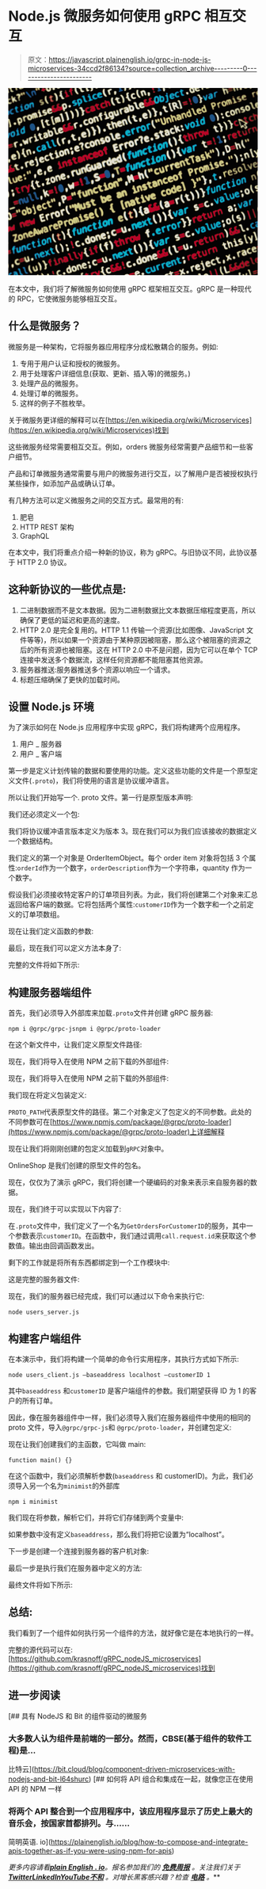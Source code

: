 # Node.js 微服务如何使用 gRPC 相互交互

> 原文：<https://javascript.plainenglish.io/grpc-in-node-js-microservices-34ccd2f86134?source=collection_archive---------0----------------------->

![](img/d17abc1e5af287be96cc22ce78c266fc.png)

在本文中，我们将了解微服务如何使用 gRPC 框架相互交互。gRPC 是一种现代的 RPC，它使微服务能够相互交互。

## 什么是微服务？

微服务是一种架构，它将服务器应用程序分成松散耦合的服务。例如:

1.  专用于用户认证和授权的微服务。
2.  用于处理客户详细信息(获取、更新、插入等)的微服务。)
3.  处理产品的微服务。
4.  处理订单的微服务。
5.  这样的例子不胜枚举。

关于微服务更详细的解释可以在[https://en.wikipedia.org/wiki/Microservices](https://en.wikipedia.org/wiki/Microservices)找到

这些微服务经常需要相互交互。例如，orders 微服务经常需要产品细节和一些客户细节。

产品和订单微服务通常需要与用户的微服务进行交互，以了解用户是否被授权执行某些操作，如添加产品或确认订单。

有几种方法可以定义微服务之间的交互方式。最常用的有:

1.  肥皂
2.  HTTP REST 架构
3.  GraphQL

在本文中，我们将重点介绍一种新的协议，称为 gRPC。与旧协议不同，此协议基于 HTTP 2.0 协议。

## 这种新协议的一些优点是:

1.  二进制数据而不是文本数据。因为二进制数据比文本数据压缩程度更高，所以确保了更低的延迟和更高的速度。
2.  HTTP 2.0 是完全复用的。HTTP 1.1 传输一个资源(比如图像、JavaScript 文件等等)，所以如果一个资源由于某种原因被阻塞，那么这个被阻塞的资源之后的所有资源也被阻塞。这在 HTTP 2.0 中不是问题，因为它可以在单个 TCP 连接中发送多个数据流，这样任何资源都不能阻塞其他资源。
3.  服务器推送:服务器推送多个资源以响应一个请求。
4.  标题压缩确保了更快的加载时间。

## 设置 Node.js 环境

为了演示如何在 Node.js 应用程序中实现 gRPC，我们将构建两个应用程序。

1.  用户 _ 服务器
2.  用户 _ 客户端

第一步是定义计划传输的数据和要使用的功能。定义这些功能的文件是一个原型定义文件(`.proto`)，我们将使用的语言是协议缓冲语言。

所以让我们开始写一个. proto 文件。第一行是原型版本声明:

我们还必须定义一个包:

我们将协议缓冲语言版本定义为版本 3。现在我们可以为我们应该接收的数据定义一个数据结构。

我们定义的第一个对象是 OrderItemObject。每个 order item 对象将包括 3 个属性:`orderId`作为一个数字，`orderDescription`作为一个字符串，quantity 作为一个数字。

假设我们必须接收特定客户的订单项目列表。为此，我们将创建第二个对象来汇总返回给客户端的数据。它将包括两个属性:`customerID`作为一个数字和一个之前定义的订单项数组。

现在让我们定义函数的参数:

最后，现在我们可以定义方法本身了:

完整的文件将如下所示:

## 构建服务器端组件

首先，我们必须导入外部库来加载`.proto`文件并创建 gRPC 服务器:

```
npm i @grpc/grpc-jsnpm i @grpc/proto-loader
```

在这个新文件中，让我们定义原型文件路径:

现在，我们将导入在使用 NPM 之前下载的外部组件:

现在，我们将导入在使用 NPM 之前下载的外部组件:

我们现在将定义包装定义:

`PROTO_PATH`代表原型文件的路径。第二个对象定义了包定义的不同参数。此处的不同参数可在[https://www.npmjs.com/package/@grpc/proto-loader](https://www.npmjs.com/package/@grpc/proto-loader)上详细解释

现在让我们将刚刚创建的包定义加载到`gRPC`对象中。

OnlineShop 是我们创建的原型文件的包名。

现在，仅仅为了演示 gRPC，我们将创建一个硬编码的对象来表示来自服务器的数据。

现在，我们终于可以实现以下内容了:

在`.proto`文件中，我们定义了一个名为`GetOrdersForCustomerID`的服务，其中一个参数表示`customerID`。在函数中，我们通过调用`call.request.id`来获取这个参数值。输出由回调函数发出。

剩下的工作就是将所有东西都绑定到一个工作模块中:

这是完整的服务器文件:

现在，我们的服务器已经完成，我们可以通过以下命令来执行它:

```
node users_server.js
```

## 构建客户端组件

在本演示中，我们将构建一个简单的命令行实用程序，其执行方式如下所示:

```
node users_client.js —baseaddress localhost —customerID 1
```

其中`baseaddress` 和`customerID` 是客户端组件的参数。我们期望获得 ID 为 1 的客户的所有订单。

因此，像在服务器组件中一样，我们必须导入我们在服务器组件中使用的相同的 proto 文件，导入`@grpc/grpc-js`和 `@grpc/proto-loader`，并创建包定义:

现在让我们创建我们的主函数，它叫做 main:

```
function main() {}
```

在这个函数中，我们必须解析参数(`baseaddress` 和 customerID)。为此，我们必须导入另一个名为`minimist`的外部库

```
npm i minimist
```

我们现在将参数，解析它们，并将它们存储到两个变量中:

如果参数中没有定义`baseaddress`，那么我们将把它设置为“localhost”。

下一步是创建一个连接到服务器的客户机对象:

最后一步是执行我们在服务器中定义的方法:

最终文件将如下所示:

## 总结:

我们看到了一个组件如何执行另一个组件的方法，就好像它是在本地执行的一样。

完整的源代码可以在:[https://github.com/krasnoff/gRPC_nodeJS_microservices](https://github.com/krasnoff/gRPC_nodeJS_microservices)找到

## 进一步阅读

[](https://bit.cloud/blog/component-driven-microservices-with-nodejs-and-bit-l64shurc) [## 具有 NodeJS 和 Bit 的组件驱动的微服务

### 大多数人认为组件是前端的一部分。然而，CBSE(基于组件的软件工程)是…

比特云](https://bit.cloud/blog/component-driven-microservices-with-nodejs-and-bit-l64shurc) [](https://plainenglish.io/blog/how-to-compose-and-integrate-apis-together-as-if-you-were-using-npm-for-apis) [## 如何将 API 组合和集成在一起，就像您正在使用 API 的 NPM 一样

### 将两个 API 整合到一个应用程序中，该应用程序显示了历史上最大的音乐会，按国家首都排列。与……

简明英语. io](https://plainenglish.io/blog/how-to-compose-and-integrate-apis-together-as-if-you-were-using-npm-for-apis) 

*更多内容请看*[***plain English . io***](https://plainenglish.io/)*。报名参加我们的* [***免费周报***](http://newsletter.plainenglish.io/) *。关注我们关于*[***Twitter***](https://twitter.com/inPlainEngHQ)[***LinkedIn***](https://www.linkedin.com/company/inplainenglish/)*[***YouTube***](https://www.youtube.com/channel/UCtipWUghju290NWcn8jhyAw)*[***不和***](https://discord.gg/GtDtUAvyhW) *。对增长黑客感兴趣？检查* [***电路***](https://circuit.ooo/) *。***